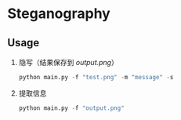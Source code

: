 # Steganography

## Usage

1. 隐写（结果保存到 *output.png*）

    ```python
    python main.py -f "test.png" -m "message" -s
    ```

2. 提取信息

    ```python
    python main.py -f "output.png"
    ```
